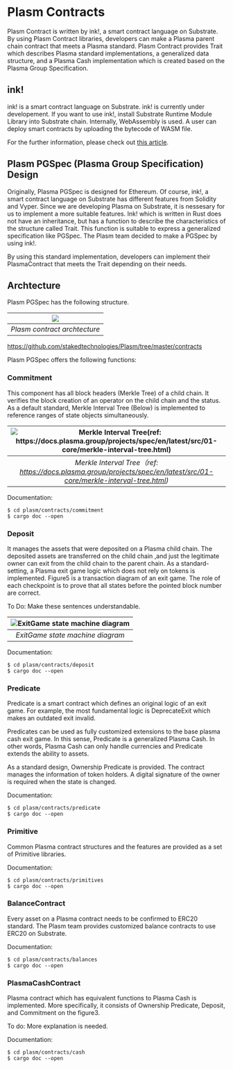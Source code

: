 # Plasm Contracts

Plasm Contract is written by ink!, a smart contract language on Substrate. By using Plasm Contract libraries, developers can make a Plasma parent chain contract that meets a Plasma standard. Plasm Contract provides Trait which describes Plasma standard implementations, a generalized data structure, and a Plasma Cash implementation which is created based on the Plasma Group Specification. 

## ink!
ink! is a smart contract language on Substrate. ink! is currently under developement. If you want to use ink!, install Substrate Runtime Module Library into Substrate chain. Internally, WebAssembly is used. A user can deploy smart contracts by uploading the bytecode of WASM file.

For the further information, please check out [this article](https://substrate.dev/docs/en/next/contracts/faq#ink).

## Plasm PGSpec (Plasma Group Specification) Design
Originally, Plasma PGSpec is designed for Ethereum. Of course, ink!, a smart contract language on Substrate has different features from Solidity and Vyper. Since we are developing Plasma on Substrate, it is nessesary for us to implement a more suitable features. Ink! which is written in Rust does not have an inheritance, but has a function to describe the characteristics of the structure called Trait.
This function is suitable to express a generalized specification like PGSpec. The Plasm team decided to make a PGSpec by using ink!. 

By using this standard implementation, developers can implement their PlasmaContract that meets the Trait depending on their needs. 

## Archtecture
Plasm PGSpec has the following structure.

| ![](https://user-images.githubusercontent.com/6259384/64493921-4cc4d580-d2c1-11e9-9e0b-f0e546be9ae6.png) |
| :--: |
| *Plasm contract archtecture* |

https://github.com/stakedtechnologies/Plasm/tree/master/contracts

Plasm PGSpec offers the following functions:

### Commitment
This component has all block headers (Merkle Tree) of a child chain. It verifies the block creation of an operator on the child chain and the status.  As a default standard, Merkle Interval Tree (Below) is implemented to reference ranges of state objects simultaneously.

| ![Merkle Interval Tree(ref: https://docs.plasma.group/projects/spec/en/latest/src/01-core/merkle-interval-tree.html)](https://user-images.githubusercontent.com/6259384/64493987-2b181e00-d2c2-11e9-8936-e78c00f767c9.png) |
| :--: |
| *Merkle Interval Tree（ref: https://docs.plasma.group/projects/spec/en/latest/src/01-core/merkle-interval-tree.html)* |

Documentation:
```
$ cd plasm/contracts/commitment
$ cargo doc --open
```

### Deposit
It manages the assets that were deposited on a Plasma child chain. The deposited assets are transferred on the child chain ,and just the legitimate owner can exit from the child chain to the parent chain. As a standard-setting, a Plasma exit game logic which does not rely on tokens is implemented. Figure5 is a transaction diagram of an exit game. The role of each checkpoint is to prove that all states before the pointed block number are correct.

To Do: Make these sentences understandable.

| ![ExitGame state machine diagram](https://user-images.githubusercontent.com/6259384/64494002-56027200-d2c2-11e9-8b05-7e09acec461e.png) |
| :--: |
| *ExitGame state machine diagram* |

Documentation:
```
$ cd plasm/contracts/deposit
$ cargo doc --open
```

### Predicate
Predicate is a smart contract which defines an original logic of an exit game. For example, the most fundamental logic is DeprecateExit which makes an outdated exit invalid. 

Predicates can be used as fully customized extensions to the base plasma cash exit game. In this sense, Predicate is a generalized Plasma Cash. In other words, Plasma Cash can only handle currencies and Predicate extends the ability to assets. 

As a standard design, Ownership Predicate is provided. The contract manages the information of token holders. A digital signature of the owner is required when the state is changed.

Documentation:
```
$ cd plasm/contracts/predicate
$ cargo doc --open
```

### Primitive
Common Plasma contract structures and the features are provided as a set of Primitive libraries. 

Documentation:
```
$ cd plasm/contracts/primitives
$ cargo doc --open
```

### BalanceContract
Every asset on a Plasma contract needs to be confirmed to ERC20 standard. The Plasm team  provides customized balance contracts to use ERC20 on Substrate. 

Documentation:
```
$ cd plasm/contracts/balances
$ cargo doc --open
```

### PlasmaCashContract
Plasma contract which has equivalent functions to Plasma Cash is implemented. More specifically, it consists of Ownership Predicate, Deposit, and Commitment on the figure3.

To do: More explanation is needed.

Documentation:
```
$ cd plasm/contracts/cash
$ cargo doc --open
```
